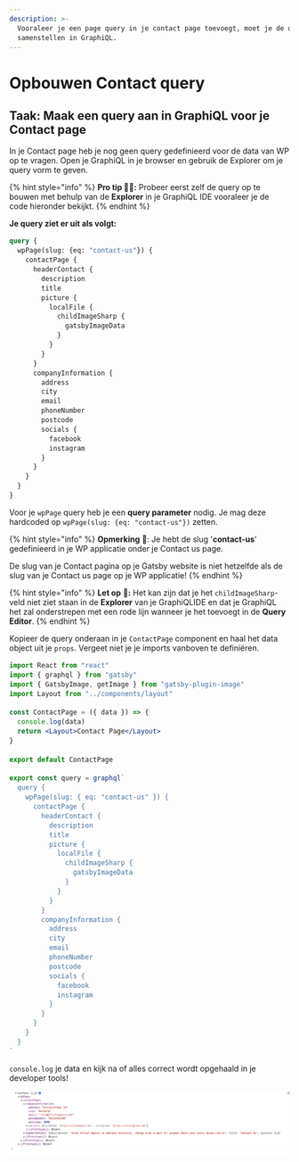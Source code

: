 ```yaml
---
description: >-
  Vooraleer je een page query in je contact page toevoegt, moet je de query
  samenstellen in GraphiQL.
---
```


# Opbouwen Contact query

## Taak: Maak een query aan in GraphiQL voor je Contact page

In je Contact page heb je nog geen query gedefinieerd voor de data van WP op te vragen. Open je GraphiQL in je browser en gebruik de Explorer om je query vorm te geven.

{% hint style="info" %}
**Pro tip 🧙‍♂️:** Probeer eerst zelf de query op te bouwen met behulp van de **Explorer** in je GraphiQL IDE vooraleer je de code hieronder bekijkt.
{% endhint %}

**Je query ziet er uit als volgt:**

```graphql
query {
  wpPage(slug: {eq: "contact-us"}) {
    contactPage {
      headerContact {
        description
        title
        picture {
          localFile {
            childImageSharp {
              gatsbyImageData
            }
          }
        }
      }
      companyInformation {
        address
        city
        email
        phoneNumber
        postcode
        socials {
          facebook
          instagram
        }
      }
    }
  }
}
```

Voor je `wpPage` query heb je een **query parameter** nodig. Je mag deze hardcoded op `wpPage(slug: {eq: "contact-us"})` zetten.

{% hint style="info" %}
**Opmerking** 📣: Je hebt de slug '**contact-us**' gedefinieerd in je WP applicatie onder je Contact us page.

De slug van je Contact pagina op je Gatsby website is niet hetzelfde als de slug van je Contact us page op je WP applicatie!
{% endhint %}

{% hint style="info" %}
**Let op** 👀**:** Het kan zijn dat je het `childImageSharp`-veld niet ziet staan in de **Explorer** van je GraphiQLIDE en dat je GraphiQL het zal onderstrepen met een rode lijn wanneer je het toevoegt in de **Query Editor**.
{% endhint %}

Kopieer de query onderaan in je `ContactPage` component en haal het data object uit je `props`. Vergeet niet je je imports vanboven te definiëren.

```jsx
import React from "react"
import { graphql } from "gatsby"
import { GatsbyImage, getImage } from "gatsby-plugin-image"
import Layout from "../components/layout"

const ContactPage = ({ data }) => {
  console.log(data)
  return <Layout>Contact Page</Layout>
}

export default ContactPage

export const query = graphql`
  query {
    wpPage(slug: { eq: "contact-us" }) {
      contactPage {
        headerContact {
          description
          title
          picture {
            localFile {
              childImageSharp {
                gatsbyImageData
              }
            }
          }
        }
        companyInformation {
          address
          city
          email
          phoneNumber
          postcode
          socials {
            facebook
            instagram
          }
        }
      }
    }
  }
`
```

`console.log` je data en kijk na of alles correct wordt opgehaald in je developer tools!

![](../../.gitbook/assets/image%20%2834%29.png)

